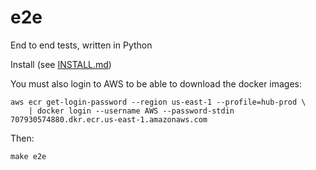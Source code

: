 # e2e

End to end tests, written in Python

Install (see [INSTALL.md](./INSTALL.md))

You must also login to AWS to be able to download the docker images:

```
aws ecr get-login-password --region us-east-1 --profile=hub-prod \
    | docker login --username AWS --password-stdin 707930574880.dkr.ecr.us-east-1.amazonaws.com
```

Then:

```
make e2e
```
